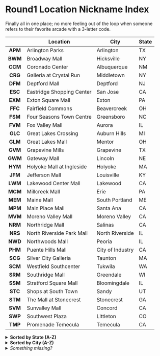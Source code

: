 # Round1 Location Nickname Index

Finally all in one place; no more feeling out of the loop when someone refers to their favorite arcade with a 3-letter code.

| |Location|City|State|
|:---:|--------|----|-----|
|**APM**|Arlington Parks|Arlington|TX| 
|**BWM**|Broadway Mall|Hicksville|NY| 
|**CCM**|Coronado Center|Albuquerque|NM| 
|**CRG**|Galleria at Crystal Run|Middletown|NY| 
|**DFM**|Deptford Mall|Deptford|NJ| 
|**ESC**|Eastridge Shopping Center|San Jose|CA| 
|**EXM**|Exton Square Mall|Exton|PA| 
|**FFC**|Fairfield Commons|Beavercreek|OH| 
|**FSM**|Four Seasons Town Centre|Greensboro|NC| 
|**FVM**|Fox Valley Mall|Aurora|IL| 
|**GLC**|Great Lakes Crossing|Auburn Hills|MI| 
|**GLM**|Great Lakes Mall|Mentor|OH| 
|**GVM**|Grapevine Mills|Grapevine|TX| 
|**GWM**|Gateway Mall|Lincoln|NE| 
|**HYM**|Holyoke Mall at Ingleside|Holyoke|MA| 
|**JFM**|Jefferson Mall|Louisville|KY| 
|**LWM**|Lakewood Center Mall|Lakewood|CA| 
|**MCM**|Millcreek Mall|Erie|PA| 
|**MEM**|Maine Mall|South Portland|ME| 
|**MPM**|Main Place Mall|Santa Ana|CA| 
|**MVM**|Moreno Valley Mall|Moreno Valley|CA| 
|**NRM**|Northridge Mall|Salinas|CA| 
|**NRS**|North Riverside Park Mall|North Riverside|IL| 
|**NWD**|Northwoods Mall|Peoria|IL| 
|**PHM**|Puente Hills Mall|City of Industry|CA| 
|**SCG**|Silver City Galleria|Taunton|MA| 
|**SCM**|Westfield Southcenter|Tukwila|WA| 
|**SRM**|Southridge Mall|Greendale|WI| 
|**SSM**|Stratford Square Mall|Bloomingdale|IL| 
|**STC**|Shops at South Town|Sandy|UT| 
|**STM**|The Mall at Stonecrest|Stonecrest|GA| 
|**SVM**|Sunvalley Mall|Concord|CA| 
|**SWP**|Southwest Plaza|Littleton|CO| 
|**TMP**|Promenade Temecula|Temecula|CA| 

<details><summary><b>Sorted by State (A-Z)</b></summary>

| |Location|City|State|
|:---:|--------|----|-----|
|**PHM**|Puente Hills Mall|City of Industry|CA| 
|**SVM**|Sunvalley Mall|Concord|CA| 
|**LWM**|Lakewood Center Mall|Lakewood|CA| 
|**MVM**|Moreno Valley Mall|Moreno Valley|CA| 
|**NRM**|Northridge Mall|Salinas|CA| 
|**ESC**|Eastridge Shopping Center|San Jose|CA| 
|**MPM**|Main Place Mall|Santa Ana|CA| 
|**TMP**|Promenade Temecula|Temecula|CA| 
|**SWP**|Southwest Plaza|Littleton|CO| 
|**STM**|The Mall at Stonecrest|Stonecrest|GA| 
|**FVM**|Fox Valley Mall|Aurora|IL| 
|**SSM**|Stratford Square Mall|Bloomingdale|IL| 
|**NRS**|North Riverside Park Mall|North Riverside|IL| 
|**NWD**|Northwoods Mall|Peoria|IL| 
|**JFM**|Jefferson Mall|Louisville|KY| 
|**HYM**|Holyoke Mall at Ingleside|Holyoke|MA| 
|**SCG**|Silver City Galleria|Taunton|MA| 
|**MEM**|Maine Mall|South Portland|ME| 
|**GLC**|Great Lakes Crossing|Auburn Hills|MI| 
|**FSM**|Four Seasons Town Centre|Greensboro|NC| 
|**GWM**|Gateway Mall|Lincoln|NE| 
|**DFM**|Deptford Mall|Deptford|NJ| 
|**CCM**|Coronado Center|Albuquerque|NM| 
|**BWM**|Broadway Mall|Hicksville|NY| 
|**CRG**|Galleria at Crystal Run|Middletown|NY| 
|**FFC**|Fairfield Commons|Beavercreek|OH| 
|**GLM**|Great Lakes Mall|Mentor|OH| 
|**MCM**|Millcreek Mall|Erie|PA| 
|**EXM**|Exton Square Mall|Exton|PA| 
|**APM**|Arlington Parks|Arlington|TX| 
|**GVM**|Grapevine Mills|Grapevine|TX| 
|**STC**|Shops at South Town|Sandy|UT| 
|**SCM**|Westfield Southcenter|Tukwila|WA| 
|**SRM**|Southridge Mall|Greendale|WI| 
  </details>
<details><summary><b>Sorted by City (A-Z)</b></summary>

| |Location|City|State|
|:---:|--------|----|-----|
|**CCM**|Coronado Center|Albuquerque|NM| 
|**APM**|Arlington Parks|Arlington|TX| 
|**GLC**|Great Lakes Crossing|Auburn Hills|MI| 
|**FVM**|Fox Valley Mall|Aurora|IL| 
|**FFC**|Fairfield Commons|Beavercreek|OH| 
|**SSM**|Stratford Square Mall|Bloomingdale|IL| 
|**PHM**|Puente Hills Mall|City of Industry|CA| 
|**SVM**|Sunvalley Mall|Concord|CA| 
|**DFM**|Deptford Mall|Deptford|NJ| 
|**MCM**|Millcreek Mall|Erie|PA| 
|**EXM**|Exton Square Mall|Exton|PA| 
|**GVM**|Grapevine Mills|Grapevine|TX| 
|**SRM**|Southridge Mall|Greendale|WI| 
|**FSM**|Four Seasons Town Centre|Greensboro|NC| 
|**BWM**|Broadway Mall|Hicksville|NY| 
|**HYM**|Holyoke Mall at Ingleside|Holyoke|MA| 
|**LWM**|Lakewood Center Mall|Lakewood|CA| 
|**GWM**|Gateway Mall|Lincoln|NE| 
|**SWP**|Southwest Plaza|Littleton|CO| 
|**JFM**|Jefferson Mall|Louisville|KY| 
|**GLM**|Great Lakes Mall|Mentor|OH| 
|**CRG**|Galleria at Crystal Run|Middletown|NY| 
|**MVM**|Moreno Valley Mall|Moreno Valley|CA| 
|**NRS**|North Riverside Park Mall|North Riverside|IL| 
|**NWD**|Northwoods Mall|Peoria|IL| 
|**NRM**|Northridge Mall|Salinas|CA| 
|**ESC**|Eastridge Shopping Center|San Jose|CA| 
|**STC**|Shops at South Town|Sandy|UT| 
|**MPM**|Main Place Mall|Santa Ana|CA| 
|**MEM**|Maine Mall|South Portland|ME| 
|**STM**|The Mall at Stonecrest|Stonecrest|GA| 
|**SCG**|Silver City Galleria|Taunton|MA| 
|**TMP**|Promenade Temecula|Temecula|CA| 
|**SCM**|Westfield Southcenter|Tukwila|WA| 
  </details>
<details><summary><i>Something missing?</i></summary>

The list was derived from [the official Round1 website](https://www.round1usa.com/location/). By clicking "(Store Details)" → "(Book your Party from Here!)", the shop code is appended to the page URL, e.g. `https://partytime.round1usa.com/reservation/index/GLC`

As such, shops marked "Coming Soon" or "Future Location" and others that do not have an option to make a reservation will not reveal their initials in this way.

*If you know another one and wish to see this list updated, open a github issue, pull request, or message me if you are so inclined.*
  </details>
